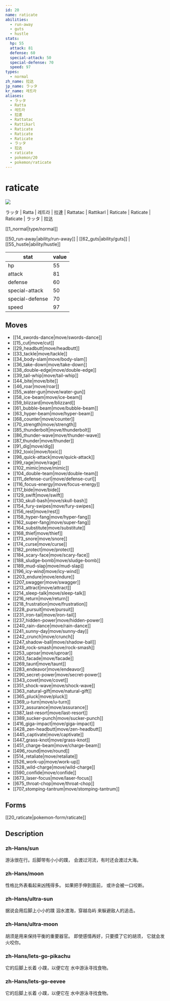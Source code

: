 ```yaml
---
id: 20
name: raticate
abilities:
  - run-away
  - guts
  - hustle
stats:
  hp: 55
  attack: 81
  defense: 60
  special-attack: 50
  special-defense: 70
  speed: 97
types:
  - normal
zh_name: 拉达
jp_name: ラッタ
kr_name: 레트라
aliases:
  - ラッタ
  - Ratta
  - 레트라
  - 拉達
  - Rattatac
  - Rattikarl
  - Raticate
  - Raticate
  - Raticate
  - ラッタ
  - 拉达
  - raticate
  - pokemon/20
  - pokemon/raticate
---
```

# raticate

![](https://raw.githubusercontent.com/PokeAPI/sprites/master/sprites/pokemon/20.png)

ラッタ | Ratta | 레트라 | 拉達 | Rattatac | Rattikarl | Raticate | Raticate | Raticate | ラッタ | 拉达

[[1_normal|type/normal]]

[[50_run-away|ability/run-away]] | [[62_guts|ability/guts]] | [[55_hustle|ability/hustle]]

|stat|value|
|---|---|
|hp|55|
|attack|81|
|defense|60|
|special-attack|50|
|special-defense|70|
|speed|97|


## Moves

- [[14_swords-dance|move/swords-dance]]
- [[15_cut|move/cut]]
- [[29_headbutt|move/headbutt]]
- [[33_tackle|move/tackle]]
- [[34_body-slam|move/body-slam]]
- [[36_take-down|move/take-down]]
- [[38_double-edge|move/double-edge]]
- [[39_tail-whip|move/tail-whip]]
- [[44_bite|move/bite]]
- [[46_roar|move/roar]]
- [[55_water-gun|move/water-gun]]
- [[58_ice-beam|move/ice-beam]]
- [[59_blizzard|move/blizzard]]
- [[61_bubble-beam|move/bubble-beam]]
- [[63_hyper-beam|move/hyper-beam]]
- [[68_counter|move/counter]]
- [[70_strength|move/strength]]
- [[85_thunderbolt|move/thunderbolt]]
- [[86_thunder-wave|move/thunder-wave]]
- [[87_thunder|move/thunder]]
- [[91_dig|move/dig]]
- [[92_toxic|move/toxic]]
- [[98_quick-attack|move/quick-attack]]
- [[99_rage|move/rage]]
- [[102_mimic|move/mimic]]
- [[104_double-team|move/double-team]]
- [[111_defense-curl|move/defense-curl]]
- [[116_focus-energy|move/focus-energy]]
- [[117_bide|move/bide]]
- [[129_swift|move/swift]]
- [[130_skull-bash|move/skull-bash]]
- [[154_fury-swipes|move/fury-swipes]]
- [[156_rest|move/rest]]
- [[158_hyper-fang|move/hyper-fang]]
- [[162_super-fang|move/super-fang]]
- [[164_substitute|move/substitute]]
- [[168_thief|move/thief]]
- [[173_snore|move/snore]]
- [[174_curse|move/curse]]
- [[182_protect|move/protect]]
- [[184_scary-face|move/scary-face]]
- [[188_sludge-bomb|move/sludge-bomb]]
- [[189_mud-slap|move/mud-slap]]
- [[196_icy-wind|move/icy-wind]]
- [[203_endure|move/endure]]
- [[207_swagger|move/swagger]]
- [[213_attract|move/attract]]
- [[214_sleep-talk|move/sleep-talk]]
- [[216_return|move/return]]
- [[218_frustration|move/frustration]]
- [[228_pursuit|move/pursuit]]
- [[231_iron-tail|move/iron-tail]]
- [[237_hidden-power|move/hidden-power]]
- [[240_rain-dance|move/rain-dance]]
- [[241_sunny-day|move/sunny-day]]
- [[242_crunch|move/crunch]]
- [[247_shadow-ball|move/shadow-ball]]
- [[249_rock-smash|move/rock-smash]]
- [[253_uproar|move/uproar]]
- [[263_facade|move/facade]]
- [[269_taunt|move/taunt]]
- [[283_endeavor|move/endeavor]]
- [[290_secret-power|move/secret-power]]
- [[343_covet|move/covet]]
- [[351_shock-wave|move/shock-wave]]
- [[363_natural-gift|move/natural-gift]]
- [[365_pluck|move/pluck]]
- [[369_u-turn|move/u-turn]]
- [[372_assurance|move/assurance]]
- [[387_last-resort|move/last-resort]]
- [[389_sucker-punch|move/sucker-punch]]
- [[416_giga-impact|move/giga-impact]]
- [[428_zen-headbutt|move/zen-headbutt]]
- [[445_captivate|move/captivate]]
- [[447_grass-knot|move/grass-knot]]
- [[451_charge-beam|move/charge-beam]]
- [[496_round|move/round]]
- [[514_retaliate|move/retaliate]]
- [[526_work-up|move/work-up]]
- [[528_wild-charge|move/wild-charge]]
- [[590_confide|move/confide]]
- [[673_laser-focus|move/laser-focus]]
- [[675_throat-chop|move/throat-chop]]
- [[707_stomping-tantrum|move/stomping-tantrum]]

## Forms



[[20_raticate|pokemon-form/raticate]]

## Description

### zh-Hans/sun

游泳很在行。后脚带有小小的蹼，
会渡过河流，有时还会渡过大海。

### zh-Hans/moon

性格比外表看起来凶残得多。
如果把手伸到面前，
或许会被一口咬断。

### zh-Hans/ultra-sun

据说会用后脚上小小的蹼
泅水渡海，穿越岛屿
来躲避敌人的追击。

### zh-Hans/ultra-moon

胡须是用来保持平衡的重要器官。
即使感情再好，只要摸了它的胡须，
它就会发火咬你。

### zh-Hans/lets-go-pikachu

它的后脚上长着
小蹼，以便它在
水中游泳寻找食物。

### zh-Hans/lets-go-eevee

它的后脚上长着
小蹼，以便它在
水中游泳寻找食物。

